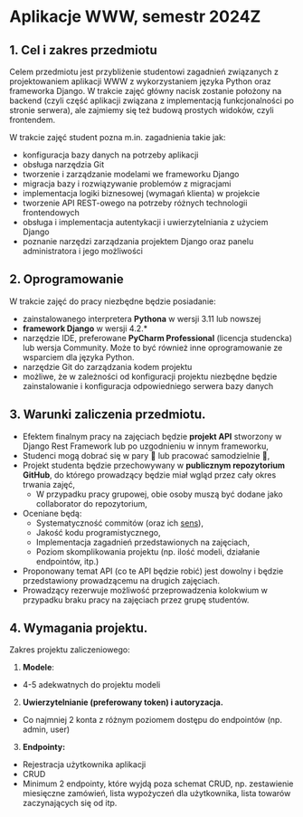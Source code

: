 # Aplikacje WWW, semestr 2024Z

## 1. Cel i zakres przedmiotu

Celem przedmiotu jest przybliżenie studentowi zagadnień związanych z projektowaniem aplikacji WWW z wykorzystaniem języka Python oraz frameworka Django. W trakcie zajęć główny nacisk zostanie położony na backend (czyli część aplikacji związana z implementacją funkcjonalności po stronie serwera), ale zajmiemy się też budową prostych widoków, czyli frontendem.

W trakcie zajęć student pozna m.in. zagadnienia takie jak:
* konfiguracja bazy danych na potrzeby aplikacji
* obsługa narzędzia Git
* tworzenie i zarządzanie modelami we frameworku Django
* migracja bazy i rozwiązywanie problemów z migracjami
* implementacja logiki biznesowej (wymagań klienta) w projekcie
* tworzenie API REST-owego na potrzeby różnych technologii frontendowych
* obsługa i implementacja autentykacji i uwierzytelniania z użyciem Django
* poznanie narzędzi zarządzania projektem Django oraz panelu administratora i jego możliwości


## 2. Oprogramowanie

W trakcie zajęć do pracy niezbędne będzie posiadanie:
* zainstalowanego interpretera **Pythona** w wersji 3.11 lub nowszej
* **framework Django** w wersji 4.2.*
* narzędzie IDE, preferowane **PyCharm Professional** (licencja studencka) lub wersja Community. Może to być również inne oprogramowanie ze wsparciem dla języka Python.
* narzędzie Git do zarządzania kodem projektu
* możliwe, że w zależności od konfiguracji projektu niezbędne będzie zainstalowanie i konfiguracja odpowiedniego serwera bazy danych

## 3. Warunki zaliczenia przedmiotu.

- Efektem finalnym pracy na zajęciach będzie **projekt API** stworzony w Django Rest Framework lub po uzgodnieniu w innym frameworku,
- Studenci mogą dobrać się w pary :dancers: lub pracować samodzielnie :dancer:,
- Projekt studenta będzie przechowywany w **publicznym repozytorium GitHub**, do którego prowadzący będzie miał wgląd przez cały okres trwania zajęć,
   - W przypadku pracy grupowej, obie osoby muszą być dodane jako collaborator do repozytorium,
- Oceniane będą:
   - Systematyczność commitów (oraz ich [sens](https://medium.com/@steveamaza/how-to-write-a-proper-git-commit-message-e028865e5791)),
   - Jakość kodu programistycznego,
   - Implementacja zagadnień przedstawionych na zajęciach,
   - Poziom skomplikowania projektu (np. ilość modeli, działanie endpointów, itp.)
- Proponowany temat API (co te API będzie robić) jest dowolny i będzie przedstawiony prowadzącemu na drugich zajęciach.
- Prowadzący rezerwuje możliwość przeprowadzenia kolokwium w przypadku braku pracy na zajęciach przez grupę studentów.

## 4. Wymagania projektu.

Zakres projektu zaliczeniowego:
1.	**Modele**:
* 4-5 adekwatnych do projektu modeli
2.	**Uwierzytelnianie (preferowany token) i autoryzacja.**
* Co najmniej 2 konta z różnym poziomem dostępu do endpointów (np. admin, user)
3.	**Endpointy:**
* Rejestracja użytkownika aplikacji
* CRUD
* Minimum 2 endpointy, które wyjdą poza schemat CRUD, np. zestawienie miesięczne zamówień, lista wypożyczeń dla użytkownika, lista towarów zaczynających się od itp.

